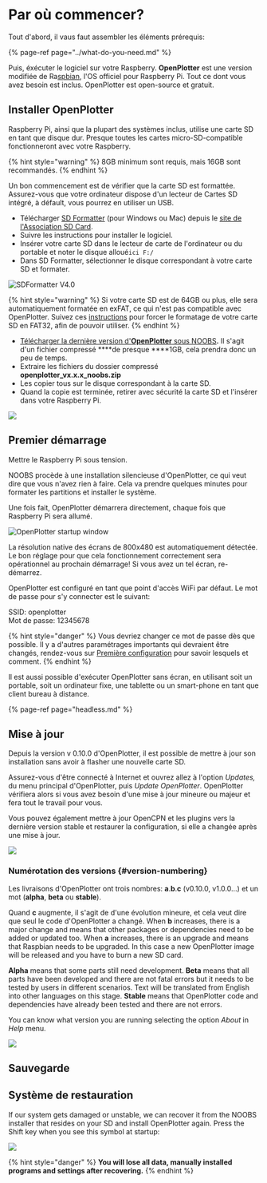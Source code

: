 # Par où commencer?

Tout d'abord, il vaus faut assembler les éléments prérequis:

{% page-ref page="../what-do-you-need.md" %}

Puis, éxécuter le logiciel sur votre Raspberry. **OpenPlotter** est une version modifiée de Ra[spbian](https://www.raspbian.org/), l'OS officiel pour Raspberry Pi. Tout ce dont vous avez besoin est inclus. OpenPlotter est open-source et gratuit.

## Installer OpenPlotter

Raspberry Pi, ainsi que la plupart des systèmes inclus, utilise une carte SD en tant que disque dur. Presque toutes les cartes micro-SD-compatible fonctionneront avec votre Raspberry.

{% hint style="warning" %}
8GB minimum sont requis, mais 16GB sont recommandés.
{% endhint %}

Un bon commencement est de vérifier que la carte SD est formattée. Assurez-vous que votre ordinateur dispose d'un lecteur de Cartes SD intégré, à défault, vous pourrez en utiliser un USB.

* Télécharger [SD Formatter](https://www.sdcard.org/downloads/formatter_4/index.html) \(pour Windows ou Mac\) depuis le [site de l'Association SD Card](http://www.sdcard.org//).
* Suivre les instructions pour installer le logiciel.
* Insérer votre carte SD dans le lecteur de carte de l'ordinateur ou du portable  et noter le disque alloué`ici F:/`
* Dans SD Formatter, sélectionner le disque correspondant à votre carte SD et formater.

![SDFormatter V4.0](../.gitbook/assets/sd-formatter.jpg)

{% hint style="warning" %}
Si votre carte SD est de 64GB ou plus, elle sera automatiquement formatée en exFAT, ce qui n'est pas compatible avec OpenPlotter. Suivez ces [instructions](https://www.raspberrypi.org/documentation/installation/sdxc_formatting.md) pour forcer le formatage de votre carte SD en FAT32, afin de pouvoir utiliser.
{% endhint %}

* [Télécharger la dernière version d'](http://www.sailoog.com/blog-categories/openplotter-rpi)[**OpenPlotter**](http://www.sailoog.com/blog-categories/openplotter-rpi)[ sous NOOBS](http://www.sailoog.com/blog-categories/openplotter-rpi)**.** Il s'agit d'un fichier compressé ****de presque ****1GB, cela prendra donc un peu de temps. 
* Extraire les fichiers du dossier compressé **openplotter\_vx.x.x\_noobs.zip**
* Les copier tous sur le disque correspondant à la carte SD.
* Quand la copie est terminée, retirer avec sécurité la carte SD et l'insérer dans votre Raspberry Pi.

![](../.gitbook/assets/boot1.png)

## Premier démarrage

Mettre le Raspberry Pi sous tension.

NOOBS procède à une installation silencieuse d'OpenPlotter, ce qui veut dire que vous n'avez rien à faire. Cela va prendre quelques minutes pour formater les partitions et installer le système.

Une fois fait, OpenPlotter démarrera directement, chaque fois que Raspberry Pi sera allumé.

![OpenPlotter startup window](../.gitbook/assets/startup.png)

La résolution native des écrans de 800x480 est automatiquement détectée. Le bon réglage pour que cela fonctionnement correctement sera opérationnel au prochain démarrage! Si vous avez un tel écran, re-démarrez.

OpenPlotter est configuré en tant que point d'accès WiFi par défaut. Le mot de passe pour s'y connecter est le suivant:

SSID: openplotter  
Mot de passe: 12345678

{% hint style="danger" %}
Vous devriez changer ce mot de passe dès que possible. Il y a d'autres paramétrages importants qui devraient être changés, rendez-vous sur [Première configuration](first-settings.md) pour savoir lesquels et comment.
{% endhint %}

Il est aussi possible d'exécuter OpenPlotter sans écran, en utilisant soit un portable, soit un ordinateur fixe, une tablette ou un smart-phone en tant que client bureau à distance.

{% page-ref page="headless.md" %}

## Mise à jour

Depuis la version v 0.10.0 d'OpenPlotter, il est possible de mettre à jour son installation sans avoir à flasher une nouvelle carte SD.

Assurez-vous d'être connecté à Internet et ouvrez allez à l'option _Updates,_ du menu principal d'OpenPlotter, puis _Update OpenPlotter_. OpenPlotter vérifiera alors si vous avez besoin d'une mise à jour mineure ou majeur et fera tout le travail pour vous.

Vous pouvez également mettre à jour OpenCPN et les plugins vers la dernière version stable et restaurer la configuration, si elle a changée après une mise à jour.

![](../.gitbook/assets/update.png)

### Numérotation des versions {#version-numbering}

Les livraisons d'OpenPlotter ont trois nombres: **a**.**b**.**c** \(v0.10.0, v1.0.0...\) et un mot \(**alpha**, **beta** ou **stable**\).

Quand **c** augmente, il s'agit de d'une évolution mineure, et cela veut dire que seul le code d'OpenPlotter a changé. When **b** increases, there is a major change and means that other packages or dependencies need to be added or updated too. When **a** increases, there is an upgrade and means that Raspbian needs to be upgraded. In this case a new OpenPlotter image will be released and you have to burn a new SD card.

**Alpha** means that some parts still need development. **Beta** means that all parts have been developed and there are not fatal errors but it needs to be tested by users in different scenarios. Text will be translated from English into other languages on this stage. **Stable** means that OpenPlotter code and dependencies have already been tested and there are not errors.

You can know what version you are running selecting the option _About_ in _Help_ menu.

![](../.gitbook/assets/about.png)

## Sauvegarde

## Système de restauration

If our system gets damaged or unstable, we can recover it from the NOOBS installer that resides on your SD and install OpenPlotter again. Press the Shift key when you see this symbol at startup:

![](../.gitbook/assets/recovery.png)

{% hint style="danger" %}
**You will lose all data, manually installed programs and settings after recovering.**
{% endhint %}

